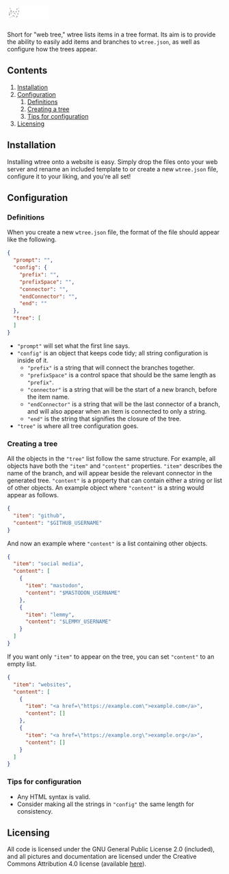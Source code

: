 # ![wtree](wtree.png)
Short for "web tree," wtree lists items in a tree format.
Its aim is to provide the ability to easily add items and branches to
`wtree.json`, as well as configure how the trees appear.

## Contents
1. [Installation](#installation)
2. [Configuration](#configuration)
   1. [Definitions](#definitions)
   2. [Creating a tree](#creating-a-tree)
   3. [Tips for configuration](#tips-for-configuration)
3. [Licensing](#licensing)

## Installation
Installing wtree onto a website is easy. Simply drop the files onto
your web server and rename an included template to or create a new
`wtree.json` file, configure it to your liking, and you're all set!

## Configuration
### Definitions
When you create a new `wtree.json` file, the format of the file should 
appear like the following.
```json
{
  "prompt": "",
  "config": {
    "prefix": "",
    "prefixSpace": "",
    "connector": "",
    "endConnector": "",
    "end": ""
  },
  "tree": [
  ]
}
```
- `"prompt"` will set what the first line says.
- `"config"` is an object that keeps code tidy; 
all string configuration is inside of it.
  - `"prefix"` is a string that will connect the branches together.
  - `"prefixSpace"` is a control space that should be the same length
  as `"prefix"`.
  - `"connector"` is a string that will be the start of a new branch,
  before the item name.
  - `"endConnector"` is a string that will be the last connector of a branch,
  and will also appear when an item is connected to only a string.
  - `"end"` is the string that signifies the closure of the tree.
- `"tree"` is where all tree configuration goes.

### Creating a tree
All the objects in the `"tree"` list follow the same structure. For example,
all objects have both the `"item"` and `"content"` properties. `"item"`
describes the name of the branch, and will appear beside the relevant
connector in the generated tree. `"content"` is a property that can contain
either a string or list of other objects. An example object where `"content"`
is a string would appear as follows.
```json
{
  "item": "github",
  "content": "$GITHUB_USERNAME"
}
```
And now an example where `"content"` is a list containing other objects.

```json
{
  "item": "social media",
  "content": [
    {
      "item": "mastodon",
      "content": "$MASTODON_USERNAME"
    },
    {
      "item": "lemmy",
      "content": "$LEMMY_USERNAME"
    }
  ]
}
```
If you want only `"item"` to appear on the tree, you can set `"content"` to an
empty list.
```json
{
  "item": "websites",
  "content": [
    {
      "item": "<a href=\"https://example.com\">example.com</a>",
      "content": []
    },
    {
      "item": "<a href=\"https://example.org\">example.org</a>",
      "content": []
    }
  ]
}
```

### Tips for configuration
- Any HTML syntax is valid.
- Consider making all the strings in `"config"` the same length for
consistency.

## Licensing
All code is licensed under the GNU General Public License 2.0 (included),
and all pictures and documentation are licensed under the
Creative Commons Attribution 4.0 license (available 
[here](https://creativecommons.org/licenses/by/4.0/legalcode)).